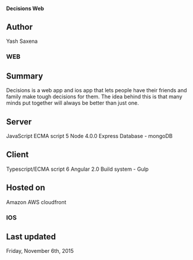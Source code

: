 #### Decisions Web

## Author
Yash Saxena

### WEB

## Summary
Decisions is a web app and ios app that lets people have their friends and family make tough decisions for them. The idea behind this is that many minds put together will always be better than just one. 

## Server
JavaScript ECMA script 5
Node 4.0.0
Express
Database - mongoDB

## Client
Typescript/ECMA script 6
Angular 2.0
Build system - Gulp

## Hosted on
Amazon AWS cloudfront

### IOS


## Last updated
Friday, November 6th, 2015